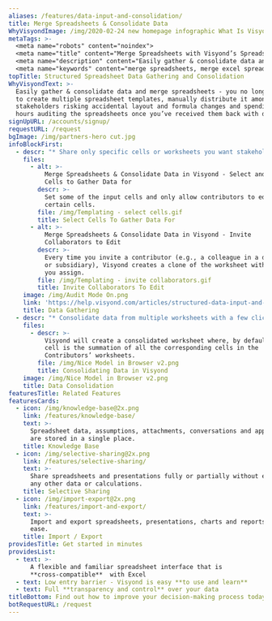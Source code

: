 ```yaml
---
aliases: /features/data-input-and-consolidation/
title: Merge Spreadsheets & Consolidate Data
WhyVisyondImage: /img/2020-02-24 new homepage infographic What Is Visyond.png
metaTags: >-
  <meta name="robots" content="noindex">
  <meta name="title" content="Merge Spreadsheets with Visyond’s Spreadsheet Data Consolidation software”>
  <meta name="description" content="Easily gather & consolidate data and merge Excel spreadsheets with Visyond’s data gathering and consolidation tool.">
  <meta name="keywords" content="merge spreadsheets, merge excel spreadsheets, excel data consolidation tool">
topTitle: Structured Spreadsheet Data Gathering and Consolidation
WhyVisyondText: >-
  Easily gather & consolidate data and merge spreadsheets - you no longer need
  to create multiple spreadsheet templates, manually distribute it among
  stakeholders risking accidental layout and formula changes and spending long
  hours auditing the spreadsheets once you’ve received them back with data.
signUpURL: /accounts/signup/
requestURL: /request
bgImage: /img/partners-hero cut.jpg
infoBlockFirst:
  - descr: "* Share only specific cells or worksheets you want stakeholders to contribute data to\r\n* Avoid accidental layout changes or data overrides during data gathering as collaborators work with their own instances of a shared worksheet\r\n"
    files:
      - alt: >-
          Merge Spreadsheets & Consolidate Data in Visyond - Select and Share
          Cells to Gather Data for
        descr: >-
          Set some of the input cells and only allow contributors to edit
          certain cells.
        file: /img/Templating - select cells.gif
        title: Select Cells To Gather Data For
      - alt: >-
          Merge Spreadsheets & Consolidate Data in Visyond - Invite
          Collaborators to Edit
        descr: >-
          Every time you invite a contributor (e.g., a colleague in a department
          or subsidiary), Visyond creates a clone of the worksheet with a name
          you assign.
        file: /img/Templating - invite collaborators.gif
        title: Invite Collaborators To Edit
    image: /img/Audit Mode On.png
    link: 'https://help.visyond.com/articles/structured-data-input-and-consolidation/'
    title: Data Gathering
  - descr: "* Consolidate data from multiple worksheets with a few clicks\r\n* Visyond will generate a consolidated worksheet where, by default, each cell is the summation of all the corresponding cells in the contributors’ worksheets\r\n"
    files:
      - descr: >-
          Visyond will create a consolidated worksheet where, by default, each
          cell is the summation of all the corresponding cells in the
          Contributors’ worksheets.
        file: /img/Nice Model in Browser v2.png
        title: Consolidating Data in Visyond
    image: /img/Nice Model in Browser v2.png
    title: Data Consolidation
featuresTitle: Related Features
featuresCards:
  - icon: /img/knowledge-base@2x.png
    link: /features/knowledge-base/
    text: >-
      Spreadsheet data, assumptions, attachments, conversations and approvals
      are stored in a single place.
    title: Knowledge Base
  - icon: /img/selective-sharing@2x.png
    link: /features/selective-sharing/
    text: >-
      Share spreadsheets and presentations fully or partially without exposing
      any other data or calculations.
    title: Selective Sharing
  - icon: /img/import-export@2x.png
    link: /features/import-and-export/
    text: >-
      Import and export spreadsheets, presentations, charts and reports with
      ease.
    title: Import / Export
providesTitle: Get started in minutes
providesList:
  - text: >-
      A flexible and familiar spreadsheet interface that is
      **cross-compatible**  with Excel
  - text: Low entry barrier - Visyond is easy **to use and learn**
  - text: Full **transparency and control** over your data
titleBottom: Find out how to improve your decision-making process today
botRequestURL: /request
---
```


